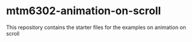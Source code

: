 # mtm6302-animation-on-scroll
This repository contains the starter files for the examples on animation on scroll
